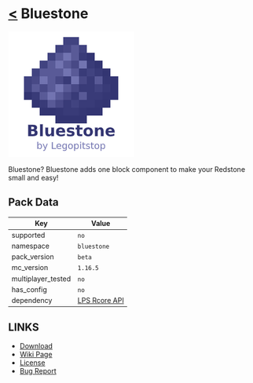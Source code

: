 # [<](../README.md) Bluestone

![alt](pack.png)

Bluestone? Bluestone adds one block component to make your Redstone small and easy!

## Pack Data

| Key                | Value                                                                                                 |
| ------------------ | ----------------------------------------------------------------------------------------------------- |
| supported          | `no`                                                                                                  |
| namespace          | `bluestone`                                                                                           |
| pack_version       | `beta`                                                                                                |
| mc_version         | `1.16.5`                                                                                              |
| multiplayer_tested | `no`                                                                                                  |
| has_config         | `no`                                                                                                  |
| dependency         | [LPS Rcore API](https://www.curseforge.com/minecraft/customization/legopitstops-recipe-core-datapack) |

## LINKS

- [Download](https://www.curseforge.com/minecraft/customization/bluestone-datapack)
- [Wiki Page](https://github.com/legopitstop/Datapacks/wiki)
- [License](https://legopitstop.weebly.com/legopitstops-common-license-v2.html)
- [Bug Report](https://github.com/legopitstop/Datapacks/issues)
